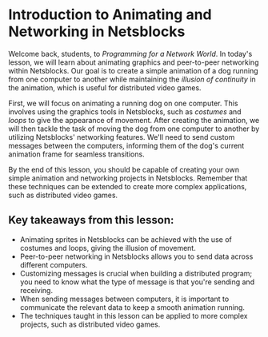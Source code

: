 # Introduction to Animating and Networking in Netsblocks

Welcome back, students, to *Programming for a Network World*. In today's lesson, we will learn about animating graphics and peer-to-peer networking within Netsblocks. Our goal is to create a simple animation of a dog running from one computer to another while maintaining the *illusion of continuity* in the animation, which is useful for distributed video games.

First, we will focus on animating a running dog on one computer. This involves using the graphics tools in Netsblocks, such as *costumes* and *loops* to give the appearance of movement. After creating the animation, we will then tackle the task of moving the dog from one computer to another by utilizing Netsblocks' networking features. We'll need to send custom messages between the computers, informing them of the dog's current animation frame for seamless transitions.

By the end of this lesson, you should be capable of creating your own simple animation and networking projects in Netsblocks. Remember that these techniques can be extended to create more complex applications, such as distributed video games.

## Key takeaways from this lesson:
- Animating sprites in Netsblocks can be achieved with the use of costumes and loops, giving the illusion of movement.
- Peer-to-peer networking in Netsblocks allows you to send data across different computers.
- Customizing messages is crucial when building a distributed program; you need to know what the type of message is that you're sending and receiving.
- When sending messages between computers, it is important to communicate the relevant data to keep a smooth animation running.
- The techniques taught in this lesson can be applied to more complex projects, such as distributed video games.